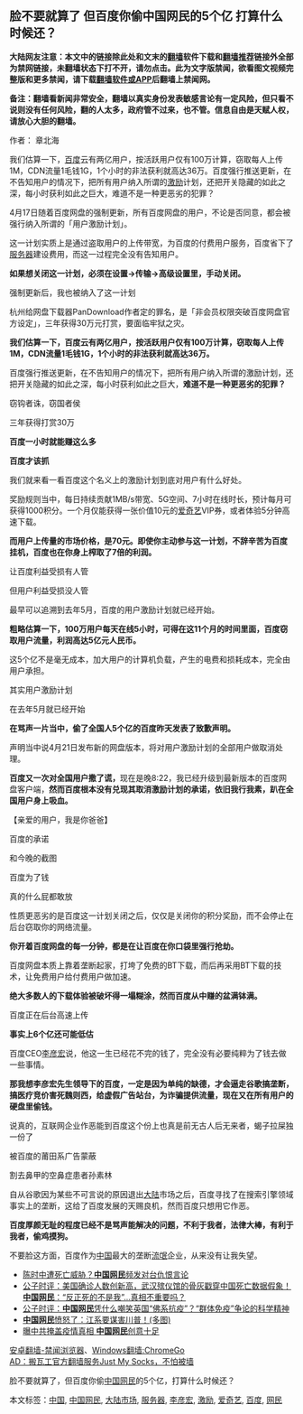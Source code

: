  <h2>脸不要就算了 但百度你偷中国网民的5个亿 打算什么时候还？</h2> <p class="notice"><b>大陆网友注意：本文中的链接除此处和文末的<a href="https://github.com/bannedbook/fanqiang" >翻墙</a>软件下载和<a href="https://github.com/killgcd/justmysocks/blob/master/README.md">翻墙推荐</a>链接外全部为禁网链接，未翻墙状态下打不开，请勿点击。此为文字版禁闻，欲看图文视频完整版和更多禁闻，请下载<a href="https://github.com/bannedbook/fanqiang">翻墙软件或APP</a>后翻墙上禁闻网。</p><p>备注：翻墙看新闻非常安全，翻墙以真实身份发表敏感言论有一定风险，但只看不说则没有任何风险，翻的人太多，政府管不过来，也不管。信息自由是天赋人权，请放心大胆的翻墙。</b></p>  <div class="entry"> <p>作者： 章北海</p> <p id="summary">我们估算一下，<a href="https://www.bannedbook.org/bnews/tag/%e7%99%be%e5%ba%a6/" class="st_tag internal_tag" rel="tag" title="标签 百度 下的日志">百度</a>云有两亿用户，按活跃用户仅有100万计算，窃取每人上传1M，CDN流量1毛钱1G，1个小时的非法获利就高达36万。百度强行推送更新，在不告知用户的情况下，把所有用户纳入所谓的<a href="https://www.bannedbook.org/bnews/tag/%E6%BF%80%E5%8A%B1/" class="st_tag internal_tag" rel="tag" title="标签 激励 下的日志">激励</a>计划，还把开关隐藏的如此之深，每小时获利如此之巨大，难道不是一种更恶劣的犯罪？</p> <p id="conimg">4月17日随着百度网盘的强制更新，所有百度网盘的用户，不论是否同意，都会被强行纳入所谓的「用户激励计划」。</p> <p>这一计划实质上是通过盗取用户的上传带宽，为百度的付费用户服务，百度省下了<a href="https://www.bannedbook.org/bnews/tag/%E6%9C%8D%E5%8A%A1%E5%99%A8/" class="st_tag internal_tag" rel="tag" title="标签 服务器 下的日志">服务器</a>建设费用，而这一过程完全没有告知用户。</p> <p><strong>如果想关闭这一计划，必须在设置→传输→高级设置里，手动关闭。</strong></p> <p>强制更新后，我也被纳入了这一计划</p> <p>杭州给网盘下载器PanDownload作者定的罪名，是「非会员权限突破百度网盘官方设定」，三年获得30万元打赏，要面临牢狱之灾。</p> <p><strong>我们估算一下，百度云有两亿用户，按活跃用户仅有100万计算，窃取每人上传1M，CDN流量1毛钱1G，1个小时的非法获利就高达36万。</strong></p> <p>百度强行推送更新，在不告知用户的情况下，把所有用户纳入所谓的激励计划，还把开关隐藏的如此之深，每小时获利如此之巨大，<strong>难道不是一种更恶劣的犯罪？</strong></p> <p>窃钩者诛，窃国者侯</p> <p>三年获得打赏30万</p>  <p><strong>百度一小时就能赚这么多</strong></p> <p><strong>百度才该抓</strong></p> <p>我们就来看一看百度这个名义上的激励计划到底对用户有什么好处。</p> <p>奖励规则当中，每日持续贡献1MB/s带宽、5G空间、7小时在线时长，预计每月可获得1000积分。一个月仅能获得一张价值10元的<a href="https://www.bannedbook.org/bnews/tag/%E7%88%B1%E5%A5%87%E8%89%BA/" class="st_tag internal_tag" rel="tag" title="标签 爱奇艺 下的日志">爱奇艺</a>VIP券，或者体验5分钟高速下载。</p> <p><strong>而用户上传量的市场价格，是70元。即使你主动参与这一计划，不辞辛苦为百度挂机，百度也在你身上榨取了7倍的利润。</strong></p> <p>让百度利益受损有人管</p> <p>但用户利益受损没人管</p> <p>最早可以追溯到去年5月，百度的用户激励计划就已经开始。</p> <p><strong>粗略估算一下，100万用户每天在线5小时，可得在这11个月的时间里面，百度窃取用户流量，利润高达5亿元人民币。</strong></p> <p>这5个亿不是毫无成本，加大用户的计算机负载，产生的电费和损耗成本，完全由用户承担。</p> <p>其实用户激励计划</p>  <p>在去年5月就已经开始</p> <p><strong>在骂声一片当中，偷了全国人5个亿的百度昨天发表了致歉声明。</strong></p> <p>声明当中说4月21日发布新的网盘版本，将对用户激励计划的全部用户做取消处理。</p> <p><strong>百度又一次对全国用户撒了谎，</strong>现在是晚8:22，我已经升级到最新版本的百度网盘客户端，<strong>然而百度根本没有兑现其取消激励计划的承诺，依旧我行我素，趴在全国用户身上吸血。</strong></p> <p>【亲爱的用户，我是你爸爸】</p> <p>百度的承诺</p> <p>和今晚的截图</p> <p>百度为了钱</p> <p>真的什么屁都敢放</p> <p>性质更恶劣的是百度这一计划关闭之后，仅仅是关闭你的积分奖励，而不会停止在后台窃取你的网络流量。</p> <p><strong>你开着百度网盘的每一分钟，都是在让百度在你口袋里强行抢劫。</strong></p>  <p>百度网盘本质上靠着垄断起家，打垮了免费的BT下载，而后再采用BT下载的技术，让免费用户给付费用户做加速。</p> <p><strong>绝大多数人的下载体验被破坏得一塌糊涂，然而百度从中赚的盆满钵满。</strong></p> <p>百度正在后台高速上传</p> <p><strong>事实上6个亿还可能低估</strong></p> <p>百度CEO<a href="https://www.bannedbook.org/bnews/tag/%e6%9d%8e%e5%bd%a6%e5%ae%8f/" class="st_tag internal_tag" rel="tag" title="标签 李彦宏 下的日志">李彦宏</a>说，他这一生已经花不完的钱了，完全没有必要纯粹为了钱去做一些事情。</p> <p><strong>那我想李彦宏先生领导下的百度，一定是因为单纯的缺德，才会逼走谷歌搞垄断，搞医疗竞价害死魏则西，给虚假广告站台，为诈骗提供流量，现在又在所有用户的硬盘里偷钱。</strong></p> <p>说真的，互联网企业作恶能到百度这个份上也真是前无古人后无来者，蝎子拉屎独一份了</p> <p>被百度的莆田系广告蒙蔽</p> <p>割去鼻甲的空鼻症患者孙素林</p> <p>自从谷歌因为某些不可言说的原因退出<span class='wp_keywordlink_affiliate'><a href="https://www.bannedbook.org/" title="大陆" target="_blank">大陆</a></span>市场之后，百度寻找了在搜索引擎领域事实上的垄断，这给了百度发展的天赐良机，然而百度只想用它作恶。</p> <p><strong>百度厚颜无耻的程度已经不是骂声能解决的问题，不利于我者，法律大棒，有利于我者，偷鸡摸狗。</strong></p>  <p>不要脸这方面，百度作为<span class='wp_keywordlink_affiliate'><a href="https://www.bannedbook.org/" title="中国" target="_blank">中国</a></span>最大的垄断<span class='wp_keywordlink'><a href="https://www.bannedbook.org/forum11/topic282.html" title="禁片：评中国共产党的流氓本性" target="_blank">流氓</a></span>企业，从来没有让我失望。</p> <ul class='op-related-articles' title='相关阅读'> <li><a href='https://www.bannedbook.org/bnews/headline/20200408/1308353.html' target='_blank'>陈时中遭死亡威胁？<b>中国网民</b>频发对台仇恨言论</a></li> <li><a href='https://www.bannedbook.org/bnews/bannedvideo/20200329/1302424.html' target='_blank'>公子时评：美国确诊人数创新高，武汉殡仪馆的骨灰戳穿中国死亡数据假象！<b>中国网民</b>：“反正死的不是我”...真相不重要吗？ </a></li> <li><a href='https://www.bannedbook.org/bnews/bannedvideo/20200319/1296414.html' target='_blank'>公子时评：<b>中国网民</b>凭什么嘲笑英国“佛系抗疫”？“群体免疫”争论的科学精神 </a></li> <li><a href='https://www.bannedbook.org/bnews/ccpdope/20200316/1294641.html' target='_blank'><b>中国网民</b>愤怒了：江系要谋害川普！(多图)</a></li> <li><a href='https://www.bannedbook.org/bnews/cbnews/20200314/1293712.html' target='_blank'>曝中共掩盖疫情真相 <b>中国网民</b>创意十足</a></li> </ul> <div class="texttj"> <a href="https://github.com/bannedbook/fanqiang/wiki/%E5%AE%89%E5%8D%93%E7%BF%BB%E5%A2%99-%E7%A6%81%E9%97%BB%E6%B5%8F%E8%A7%88%E5%99%A8" target="_blank">安卓翻墙-禁闻浏览器</a>、<a href="https://github.com/bannedbook/fanqiang/wiki/Chrome%E4%B8%80%E9%94%AE%E7%BF%BB%E5%A2%99%E5%8C%85" target="_blank">Windows翻墙:ChromeGo</a><br/> <a href="https://github.com/killgcd/justmysocks/blob/master/README.md" target="_blank">AD：搬瓦工官方翻墙服务Just My Socks，不怕被墙</a> </div><p>脸不要就算了，但百度你偷<a href="https://www.bannedbook.org/bnews/tag/%E4%B8%AD%E5%9B%BD/" class="st_tag internal_tag" rel="tag" title="标签 中国 下的日志">中国</a><a href="https://www.bannedbook.org/bnews/tag/%e7%bd%91%e6%b0%91/" class="st_tag internal_tag" rel="tag" title="标签 网民 下的日志">网民</a>的5个亿，打算什么时候还？</p><a name='sharetosocial'></a>           </div><!--END ENTRY--> <div class="postfooter"> <div>本文标签：<a href="https://www.bannedbook.org/bnews/tag/%E4%B8%AD%E5%9B%BD/" rel="tag">中国</a>, <a href="https://www.bannedbook.org/bnews/tag/%E4%B8%AD%E5%9B%BD%E7%BD%91%E6%B0%91/" rel="tag">中国网民</a>, <a href="https://www.bannedbook.org/bnews/tag/%E5%A4%A7%E9%99%86%E5%B8%82%E5%9C%BA/" rel="tag">大陆市场</a>, <a href="https://www.bannedbook.org/bnews/tag/%E6%9C%8D%E5%8A%A1%E5%99%A8/" rel="tag">服务器</a>, <a href="https://www.bannedbook.org/bnews/tag/%e6%9d%8e%e5%bd%a6%e5%ae%8f/" rel="tag">李彦宏</a>, <a href="https://www.bannedbook.org/bnews/tag/%E6%BF%80%E5%8A%B1/" rel="tag">激励</a>, <a href="https://www.bannedbook.org/bnews/tag/%E7%88%B1%E5%A5%87%E8%89%BA/" rel="tag">爱奇艺</a>, <a href="https://www.bannedbook.org/bnews/tag/%e7%99%be%e5%ba%a6/" rel="tag">百度</a>, <a href="https://www.bannedbook.org/bnews/tag/%e7%bd%91%e6%b0%91/" rel="tag">网民</a></div>  </div><!--END POSTFOOTER--> 